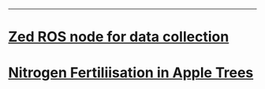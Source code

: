 <meta http-equiv='cache-control' content='no-cache'> 
<meta http-equiv='expires' content='0'> 
<meta http-equiv='pragma' content='no-cache'>

---
# [Zed ROS node for data collection](zed_data_collection.md)

# [Nitrogen Fertiliisation in Apple Trees](nitrogen.md)